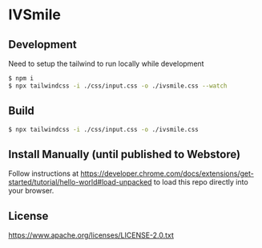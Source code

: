 # IVSmile

## Development
Need to setup the tailwind to run locally while development

```bash
$ npm i
$ npx tailwindcss -i ./css/input.css -o ./ivsmile.css --watch
```

## Build
```bash
$ npx tailwindcss -i ./css/input.css -o ./ivsmile.css
```

## Install Manually (until published to Webstore)
Follow instructions at https://developer.chrome.com/docs/extensions/get-started/tutorial/hello-world#load-unpacked to load this repo directly into your browser.

## License
https://www.apache.org/licenses/LICENSE-2.0.txt
